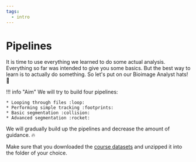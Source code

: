 ```yaml
---
tags:
  - intro
---
```

# Pipelines

It is time to use everything we learned to do some actual analysis. Everything
so far was intended to give you some basics. But the best way to learn is to
actually do something. So let's put on our Bioimage Analyst hats! :tophat:

!!! info "Aim"
    We will try to build four pipelines:

    * Looping through files :loop:
    * Performing simple tracking :footprints:
    * Basic segmentation :collision:
    * Advanced segmentation :rocket:

We will gradually build up the pipelines and decrease the amount of guidance. :fire:

Make sure that you downloaded the [course datasets](https://download.fht.org/jug/advanced_scripting.zip)
and unzipped it into the folder of your choice.
